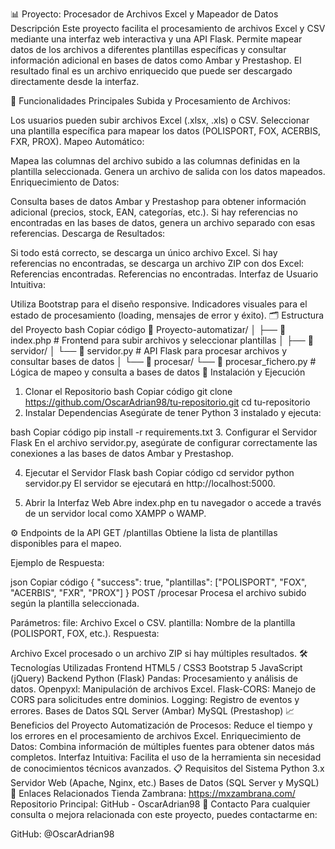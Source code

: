 📊 Proyecto: Procesador de Archivos Excel y Mapeador de Datos
Descripción
Este proyecto facilita el procesamiento de archivos Excel y CSV mediante una interfaz web interactiva y una API Flask. Permite mapear datos de los archivos a diferentes plantillas específicas y consultar información adicional en bases de datos como Ambar y Prestashop. El resultado final es un archivo enriquecido que puede ser descargado directamente desde la interfaz.

📌 Funcionalidades Principales
Subida y Procesamiento de Archivos:

Los usuarios pueden subir archivos Excel (.xlsx, .xls) o CSV.
Seleccionar una plantilla específica para mapear los datos (POLISPORT, FOX, ACERBIS, FXR, PROX).
Mapeo Automático:

Mapea las columnas del archivo subido a las columnas definidas en la plantilla seleccionada.
Genera un archivo de salida con los datos mapeados.
Enriquecimiento de Datos:

Consulta bases de datos Ambar y Prestashop para obtener información adicional (precios, stock, EAN, categorías, etc.).
Si hay referencias no encontradas en las bases de datos, genera un archivo separado con esas referencias.
Descarga de Resultados:

Si todo está correcto, se descarga un único archivo Excel.
Si hay referencias no encontradas, se descarga un archivo ZIP con dos Excel:
Referencias encontradas.
Referencias no encontradas.
Interfaz de Usuario Intuitiva:

Utiliza Bootstrap para el diseño responsive.
Indicadores visuales para el estado de procesamiento (loading, mensajes de error y éxito).
🗂️ Estructura del Proyecto
bash
Copiar código
📁 Proyecto-automatizar/
│
├── 📄 index.php               # Frontend para subir archivos y seleccionar plantillas
│
├── 📁 servidor/
│   └── 📄 servidor.py         # API Flask para procesar archivos y consultar bases de datos
│
└── 📁 procesar/
    └── 📄 procesar_fichero.py # Lógica de mapeo y consulta a bases de datos
🚀 Instalación y Ejecución
1. Clonar el Repositorio
bash
Copiar código
git clone https://github.com/OscarAdrian98/tu-repositorio.git
cd tu-repositorio
2. Instalar Dependencias
Asegúrate de tener Python 3 instalado y ejecuta:

bash
Copiar código
pip install -r requirements.txt
3. Configurar el Servidor Flask
En el archivo servidor.py, asegúrate de configurar correctamente las conexiones a las bases de datos Ambar y Prestashop.

4. Ejecutar el Servidor Flask
bash
Copiar código
cd servidor
python servidor.py
El servidor se ejecutará en http://localhost:5000.

5. Abrir la Interfaz Web
Abre index.php en tu navegador o accede a través de un servidor local como XAMPP o WAMP.

⚙️ Endpoints de la API
GET /plantillas
Obtiene la lista de plantillas disponibles para el mapeo.

Ejemplo de Respuesta:

json
Copiar código
{
    "success": true,
    "plantillas": ["POLISPORT", "FOX", "ACERBIS", "FXR", "PROX"]
}
POST /procesar
Procesa el archivo subido según la plantilla seleccionada.

Parámetros:
file: Archivo Excel o CSV.
plantilla: Nombre de la plantilla (POLISPORT, FOX, etc.).
Respuesta:

Archivo Excel procesado o un archivo ZIP si hay múltiples resultados.
🛠️ Tecnologías Utilizadas
Frontend
HTML5 / CSS3
Bootstrap 5
JavaScript (jQuery)
Backend
Python (Flask)
Pandas: Procesamiento y análisis de datos.
Openpyxl: Manipulación de archivos Excel.
Flask-CORS: Manejo de CORS para solicitudes entre dominios.
Logging: Registro de eventos y errores.
Bases de Datos
SQL Server (Ambar)
MySQL (Prestashop)
📈 Beneficios del Proyecto
Automatización de Procesos: Reduce el tiempo y los errores en el procesamiento de archivos Excel.
Enriquecimiento de Datos: Combina información de múltiples fuentes para obtener datos más completos.
Interfaz Intuitiva: Facilita el uso de la herramienta sin necesidad de conocimientos técnicos avanzados.
📋 Requisitos del Sistema
Python 3.x
Servidor Web (Apache, Nginx, etc.)
Bases de Datos (SQL Server y MySQL)
🔗 Enlaces Relacionados
Tienda Zambrana: https://mxzambrana.com/
Repositorio Principal: GitHub - OscarAdrian98
🤝 Contacto
Para cualquier consulta o mejora relacionada con este proyecto, puedes contactarme en:

GitHub: @OscarAdrian98
